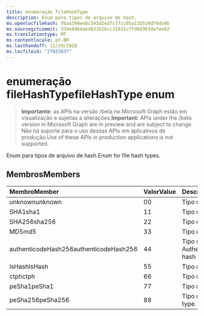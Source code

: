 ```yaml
---
title: enumeração fileHashType
description: Enum para tipos de arquivo de hash.
ms.openlocfilehash: fbaa390ee8c543d2ed7c77cc05a11b519df0da9b
ms.sourcegitcommit: 334e84b4aed63162bcc31831cffd6d363dafee02
ms.translationtype: MT
ms.contentlocale: pt-BR
ms.lasthandoff: 11/29/2018
ms.locfileid: "27033837"
---
```

# <a name="filehashtype-enum"></a><span data-ttu-id="d98c4-103">enumeração fileHashType</span><span class="sxs-lookup"><span data-stu-id="d98c4-103">fileHashType enum</span></span>

> <span data-ttu-id="d98c4-104">**Importante:** as APIs na versão /beta no Microsoft Graph estão em visualização e sujeitas a alterações.</span><span class="sxs-lookup"><span data-stu-id="d98c4-104">**Important:** APIs under the /beta version in Microsoft Graph are in preview and are subject to change.</span></span> <span data-ttu-id="d98c4-105">Não há suporte para o uso dessas APIs em aplicativos de produção.</span><span class="sxs-lookup"><span data-stu-id="d98c4-105">Use of these APIs in production applications is not supported.</span></span>

<span data-ttu-id="d98c4-106">Enum para tipos de arquivo de hash.</span><span class="sxs-lookup"><span data-stu-id="d98c4-106">Enum for file hash types.</span></span>

## <a name="members"></a><span data-ttu-id="d98c4-107">Membros</span><span class="sxs-lookup"><span data-stu-id="d98c4-107">Members</span></span>

|<span data-ttu-id="d98c4-108">Membro</span><span class="sxs-lookup"><span data-stu-id="d98c4-108">Member</span></span>|<span data-ttu-id="d98c4-109">Valor</span><span class="sxs-lookup"><span data-stu-id="d98c4-109">Value</span></span>|<span data-ttu-id="d98c4-110">Descrição</span><span class="sxs-lookup"><span data-stu-id="d98c4-110">Description</span></span>|
|:---|:---|:---|
|<span data-ttu-id="d98c4-111">unknown</span><span class="sxs-lookup"><span data-stu-id="d98c4-111">unknown</span></span>|<span data-ttu-id="d98c4-112">0</span><span class="sxs-lookup"><span data-stu-id="d98c4-112">0</span></span>|<span data-ttu-id="d98c4-113">Tipo desconhecido.</span><span class="sxs-lookup"><span data-stu-id="d98c4-113">Unknown type.</span></span>|
|<span data-ttu-id="d98c4-114">SHA1</span><span class="sxs-lookup"><span data-stu-id="d98c4-114">sha1</span></span>|<span data-ttu-id="d98c4-115">1</span><span class="sxs-lookup"><span data-stu-id="d98c4-115">1</span></span>|<span data-ttu-id="d98c4-116">Tipo de hash SHA1.</span><span class="sxs-lookup"><span data-stu-id="d98c4-116">SHA1 hash type.</span></span>|
|<span data-ttu-id="d98c4-117">SHA256</span><span class="sxs-lookup"><span data-stu-id="d98c4-117">sha256</span></span>|<span data-ttu-id="d98c4-118">2</span><span class="sxs-lookup"><span data-stu-id="d98c4-118">2</span></span>| <span data-ttu-id="d98c4-119">Tipo de hash SHA256.</span><span class="sxs-lookup"><span data-stu-id="d98c4-119">SHA256 hash type.</span></span>|
|<span data-ttu-id="d98c4-120">MD5</span><span class="sxs-lookup"><span data-stu-id="d98c4-120">md5</span></span>|<span data-ttu-id="d98c4-121">3</span><span class="sxs-lookup"><span data-stu-id="d98c4-121">3</span></span>| <span data-ttu-id="d98c4-122">Tipo de hash MD5.</span><span class="sxs-lookup"><span data-stu-id="d98c4-122">MD5 hash type.</span></span>|
|<span data-ttu-id="d98c4-123">authenticodeHash256</span><span class="sxs-lookup"><span data-stu-id="d98c4-123">authenticodeHash256</span></span>|<span data-ttu-id="d98c4-124">4</span><span class="sxs-lookup"><span data-stu-id="d98c4-124">4</span></span>| <span data-ttu-id="d98c4-125">Tipo de hash AuthenticodeHash256.</span><span class="sxs-lookup"><span data-stu-id="d98c4-125">AuthenticodeHash256 hash type.</span></span>|
|<span data-ttu-id="d98c4-126">lsHash</span><span class="sxs-lookup"><span data-stu-id="d98c4-126">lsHash</span></span>|<span data-ttu-id="d98c4-127">5</span><span class="sxs-lookup"><span data-stu-id="d98c4-127">5</span></span>| <span data-ttu-id="d98c4-128">Tipo de hash LsHash.</span><span class="sxs-lookup"><span data-stu-id="d98c4-128">LsHash hash type.</span></span>|
|<span data-ttu-id="d98c4-129">ctph</span><span class="sxs-lookup"><span data-stu-id="d98c4-129">ctph</span></span>|<span data-ttu-id="d98c4-130">6</span><span class="sxs-lookup"><span data-stu-id="d98c4-130">6</span></span>| <span data-ttu-id="d98c4-131">Tipo de hash CTPH.</span><span class="sxs-lookup"><span data-stu-id="d98c4-131">CTPH hash type.</span></span>|
|<span data-ttu-id="d98c4-132">peSha1</span><span class="sxs-lookup"><span data-stu-id="d98c4-132">peSha1</span></span>|<span data-ttu-id="d98c4-133">7</span><span class="sxs-lookup"><span data-stu-id="d98c4-133">7</span></span>| <span data-ttu-id="d98c4-134">Tipo de hash PESHA1.</span><span class="sxs-lookup"><span data-stu-id="d98c4-134">PESHA1 hash type.</span></span>|
|<span data-ttu-id="d98c4-135">peSha256</span><span class="sxs-lookup"><span data-stu-id="d98c4-135">peSha256</span></span>|<span data-ttu-id="d98c4-136">8</span><span class="sxs-lookup"><span data-stu-id="d98c4-136">8</span></span>| <span data-ttu-id="d98c4-137">Tipo de hash PESHA256.</span><span class="sxs-lookup"><span data-stu-id="d98c4-137">PESHA256 hash type.</span></span>|
